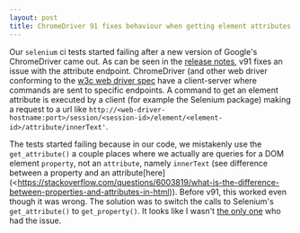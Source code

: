 ```yaml
---
layout: post
title: ChromeDriver 91 fixes behaviour when getting element attributes
---
```

Our `selenium` ci tests started failing after a new version of Google's ChromeDriver came out. As can be seen in the [release notes](https://chromedriver.storage.googleapis.com/index.html?path=91.0.4472.19/), v91 fixes an issue with the attribute endpoint. ChromeDriver (and other web driver conforming to the [w3c web driver spec](https://w3c.github.io/webdriver/) have a client-server where commands are sent to specific endpoints. A command to get an element attribute is executed by a client (for example the Selenium package) making a request to a url like `http://<web-driver-hostname:port>/session/<session-id>/element/<element-id>/attribute/innerText'`.

The tests started failing because in our code, we mistakenly use the `get_attribute()` a couple places where we actually are queries for a DOM element `property`, not an `attribute`, namely `innerText` (see difference between a property and an attribute[here](<https://stackoverflow.com/questions/6003819/what-is-the-difference-between-properties-and-attributes-in-html)). Before v91, this worked even though it was wrong. The solution was to switch the calls to Selenium's `get_attribute()` to `get_property()`. It looks like I wasn't [the only one](https://groups.google.com/g/chromedriver-users/c/L82UzBKy58Q/m/m5moLZStAgAJ) who had the issue.
